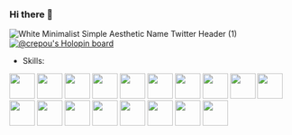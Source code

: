 ### Hi there 👋
![White Minimalist Simple Aesthetic Name Twitter Header (1)](https://github.com/ChrRepou/ChrRepou/assets/54071776/08c41feb-bb3f-41d6-a394-e28e7c4fb409)
[![@crepou's Holopin board](https://holopin.io/api/user/board?user=crepou)](https://holopin.io/@crepou)
- Skills:

<img height="45" src="https://upload.wikimedia.org/wikipedia/commons/thumb/6/61/HTML5_logo_and_wordmark.svg/512px-HTML5_logo_and_wordmark.svg.png"> <img height="45" src="https://upload.wikimedia.org/wikipedia/commons/thumb/d/d5/CSS3_logo_and_wordmark.svg/1200px-CSS3_logo_and_wordmark.svg.png"> <img height="45" src="https://i0.wp.com/theicom.org/wp-content/uploads/2016/03/js-logo.png?fit=500%2C500&ssl=1&w=640"> <img height="45" src="https://upload.wikimedia.org/wikipedia/commons/thumb/a/a7/React-icon.svg/2300px-React-icon.svg.png"> <img height="45" src="https://upload.wikimedia.org/wikipedia/commons/thumb/c/cf/Angular_full_color_logo.svg/2048px-Angular_full_color_logo.svg.png"> <img height="45" src="https://aety.io/wp-content/uploads/2016/11/mysql-logo.png"> <img height="45" src="https://upload.wikimedia.org/wikipedia/en/thumb/3/30/Java_programming_language_logo.svg/1200px-Java_programming_language_logo.svg.png"> <img height="45" src="https://upload.wikimedia.org/wikipedia/commons/1/19/C_Logo.png"> <img height="45" src="https://upload.wikimedia.org/wikipedia/commons/thumb/1/18/ISO_C%2B%2B_Logo.svg/1822px-ISO_C%2B%2B_Logo.svg.png"> <img height="45" src="https://upload.wikimedia.org/wikipedia/commons/thumb/1/1b/R_logo.svg/2560px-R_logo.svg.png"> <img height="45" src="https://upload.wikimedia.org/wikipedia/commons/thumb/c/c3/Python-logo-notext.svg/1869px-Python-logo-notext.svg.png"> <img height="45" src="https://images.crunchbase.com/image/upload/c_lpad,f_auto,q_auto:eco,dpr_1/ywjqppks5ffcnbfjuttq"> <img height="45" src="https://upload.wikimedia.org/wikipedia/commons/thumb/f/fb/Adobe_Illustrator_CC_icon.svg/2101px-Adobe_Illustrator_CC_icon.svg.png"> <img height="45" src="https://upload.wikimedia.org/wikipedia/commons/thumb/3/33/Figma-logo.svg/1667px-Figma-logo.svg.png"> <img height="45" src="https://upload.wikimedia.org/wikipedia/commons/thumb/2/21/Matlab_Logo.png/667px-Matlab_Logo.png"> <img height="45" src="https://upload.wikimedia.org/wikipedia/commons/thumb/3/35/Tux.svg/1200px-Tux.svg.png"> <img height="45" src="https://upload.wikimedia.org/wikipedia/commons/thumb/d/d9/Node.js_logo.svg/2560px-Node.js_logo.svg.png"> <img height="45" src="https://cdn-icons-png.flaticon.com/512/25/25231.png">

<!--
**ChrRepou/ChrRepou** is a ✨ _special_ ✨ repository because its `README.md` (this file) appears on your GitHub profile.

Here are some ideas to get you started:

- 🔭 I’m currently working on ...
- 🌱 I’m currently learning ...
- 👯 I’m looking to collaborate on ...
- 🤔 I’m looking for help with ...
- 💬 Ask me about ...
- 📫 How to reach me: ...
- 😄 Pronouns: ...
- ⚡ Fun fact: ...
-->
